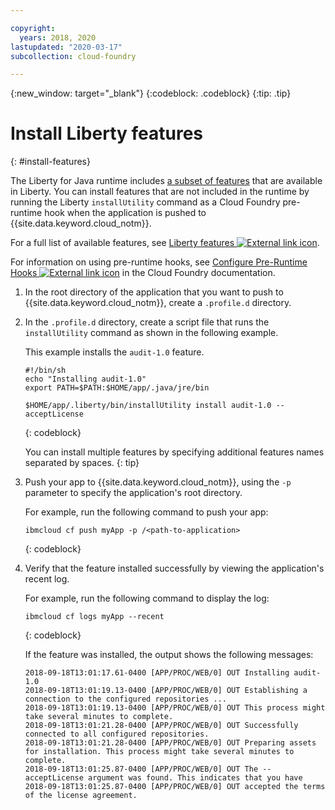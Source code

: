 ```yaml
---

copyright:
  years: 2018, 2020
lastupdated: "2020-03-17"
subcollection: cloud-foundry

---
```


{:new_window: target="_blank"}
{:codeblock: .codeblock}
{:tip: .tip}

# Install Liberty features
{: #install-features}

The Liberty for Java runtime includes [a subset of features](/docs/cloud-foundry?topic=cloud-foundry-liberty_features#liberty_features) that are available in Liberty. You can install features that are not included in the runtime by running the Liberty `installUtility` command as a Cloud Foundry pre-runtime hook when the application is pushed to {{site.data.keyword.cloud_notm}}.

For a full list of available features, see [Liberty features ![External link icon](../../icons/launch-glyph.svg "External link icon")](https://www.ibm.com/support/knowledgecenter/SSEQTP_liberty/com.ibm.websphere.wlp.doc/ae/rwlp_feat.html).

For information on using pre-runtime hooks, see [Configure Pre-Runtime Hooks ![External link icon](../../icons/launch-glyph.svg "External link icon")](https://docs.cloudfoundry.org/devguide/deploy-apps/deploy-app.html#profile) in the Cloud Foundry documentation.

1. In the root directory of the application that you want to push to {{site.data.keyword.cloud_notm}}, create a `.profile.d` directory.

1. In the `.profile.d` directory, create a script file that runs the `installUtility` command as shown in the following example.

   This example installs the `audit-1.0` feature.

   ```
   #!/bin/sh
   echo "Installing audit-1.0"
   export PATH=$PATH:$HOME/app/.java/jre/bin

   $HOME/app/.liberty/bin/installUtility install audit-1.0 --acceptLicense
   ```
   {: codeblock}

   You can install multiple features by specifying additional features names separated by spaces.
   {: tip}

1. Push your app to {{site.data.keyword.cloud_notm}}, using the `-p` parameter to specify the application's root directory.

   For example, run the following command to push your app:
   ```
   ibmcloud cf push myApp -p /<path-to-application>
   ```
   {: codeblock}

1. Verify that the feature installed successfully by viewing the application's recent log.

   For example, run the following command to display the log:
   ```
   ibmcloud cf logs myApp --recent
   ```
   {: codeblock}

    If the feature was installed, the output shows the following messages:

    ```
    2018-09-18T13:01:17.61-0400 [APP/PROC/WEB/0] OUT Installing audit-1.0
    2018-09-18T13:01:19.13-0400 [APP/PROC/WEB/0] OUT Establishing a connection to the configured repositories ...
    2018-09-18T13:01:19.13-0400 [APP/PROC/WEB/0] OUT This process might take several minutes to complete.
    2018-09-18T13:01:21.28-0400 [APP/PROC/WEB/0] OUT Successfully connected to all configured repositories.
    2018-09-18T13:01:21.28-0400 [APP/PROC/WEB/0] OUT Preparing assets for installation. This process might take several minutes to complete.
    2018-09-18T13:01:25.87-0400 [APP/PROC/WEB/0] OUT The --acceptLicense argument was found. This indicates that you have
    2018-09-18T13:01:25.87-0400 [APP/PROC/WEB/0] OUT accepted the terms of the license agreement.
    ```
